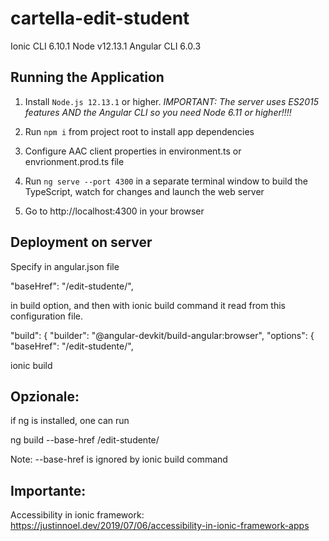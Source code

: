 # cartella-edit-student

Ionic CLI 6.10.1
Node v12.13.1
Angular CLI 6.0.3

## Running the Application
1. Install `Node.js 12.13.1` or higher. *IMPORTANT: The server uses ES2015 features AND the Angular CLI so you need Node 6.11 or higher!!!!*

1. Run `npm i` from project root to install app dependencies

2. Configure AAC client properties in environment.ts or envrionment.prod.ts file

3. Run `ng serve --port 4300` in a separate terminal window to build the TypeScript, watch for changes and launch the web server

4. Go to http://localhost:4300 in your browser 

## Deployment on server

Specify in angular.json file

"baseHref": "/edit-studente/",

in build option, and then with ionic build command it read from this configuration file.

  "build": {
          "builder": "@angular-devkit/build-angular:browser",
          "options": {
            "baseHref": "/edit-studente/",

ionic build

## Opzionale:
if ng is installed, one can run 

ng build --base-href /edit-studente/

Note: --base-href is ignored by ionic build command

## Importante:
Accessibility in ionic framework: <https://justinnoel.dev/2019/07/06/accessibility-in-ionic-framework-apps>
